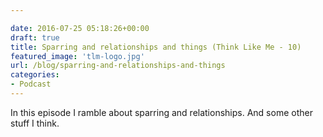 ```yaml
---

date: 2016-07-25 05:18:26+00:00
draft: true
title: Sparring and relationships and things (Think Like Me - 10)
featured_image: 'tlm-logo.jpg'
url: /blog/sparring-and-relationships-and-things
categories:
- Podcast
---
```


In this episode I ramble about sparring and relationships. And some other stuff I think.




